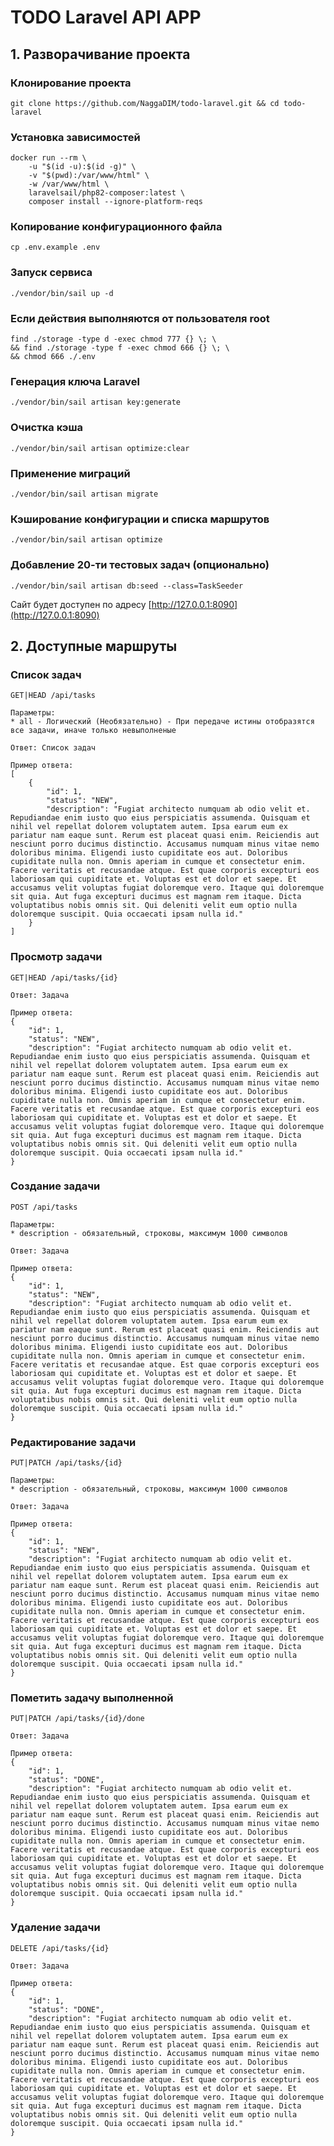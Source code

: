 # TODO Laravel API APP

## 1. Разворачивание проекта
### Клонирование проекта
    git clone https://github.com/NaggaDIM/todo-laravel.git && cd todo-laravel

### Установка зависимостей
    docker run --rm \
        -u "$(id -u):$(id -g)" \
        -v "$(pwd):/var/www/html" \
        -w /var/www/html \
        laravelsail/php82-composer:latest \
        composer install --ignore-platform-reqs

### Копирование конфигурационного файла
    cp .env.example .env

### Запуск сервиса
    ./vendor/bin/sail up -d
    
### Если действия выполняются от пользователя root
    find ./storage -type d -exec chmod 777 {} \; \
    && find ./storage -type f -exec chmod 666 {} \; \
    && chmod 666 ./.env

### Генерация ключа Laravel
    ./vendor/bin/sail artisan key:generate

### Очистка кэша
    ./vendor/bin/sail artisan optimize:clear

### Применение миграций
    ./vendor/bin/sail artisan migrate

### Кэширование конфигурации и списка маршрутов
    ./vendor/bin/sail artisan optimize

### Добавление 20-ти тестовых задач (опционально)
    ./vendor/bin/sail artisan db:seed --class=TaskSeeder

Сайт будет доступен по адресу [http://127.0.0.1:8090](http://127.0.0.1:8090)

## 2. Доступные маршруты

### Список задач
    GET|HEAD /api/tasks
    
    Параметры:
    * all - Логический (Необязательно) - При передаче истины отобразятся все задачи, иначе только невыполненые

    Ответ: Список задач

    Пример ответа:
    [
        {
            "id": 1,
            "status": "NEW",
            "description": "Fugiat architecto numquam ab odio velit et. Repudiandae enim iusto quo eius perspiciatis assumenda. Quisquam et nihil vel repellat dolorem voluptatem autem. Ipsa earum eum ex pariatur nam eaque sunt. Rerum est placeat quasi enim. Reiciendis aut nesciunt porro ducimus distinctio. Accusamus numquam minus vitae nemo doloribus minima. Eligendi iusto cupiditate eos aut. Doloribus cupiditate nulla non. Omnis aperiam in cumque et consectetur enim. Facere veritatis et recusandae atque. Est quae corporis excepturi eos laboriosam qui cupiditate et. Voluptas est et dolor et saepe. Et accusamus velit voluptas fugiat doloremque vero. Itaque qui doloremque sit quia. Aut fuga excepturi ducimus est magnam rem itaque. Dicta voluptatibus nobis omnis sit. Qui deleniti velit eum optio nulla doloremque suscipit. Quia occaecati ipsam nulla id."
        }
    ]

### Просмотр задачи
    GET|HEAD /api/tasks/{id}

    Ответ: Задача

    Пример ответа:
    {
        "id": 1,
        "status": "NEW",
        "description": "Fugiat architecto numquam ab odio velit et. Repudiandae enim iusto quo eius perspiciatis assumenda. Quisquam et nihil vel repellat dolorem voluptatem autem. Ipsa earum eum ex pariatur nam eaque sunt. Rerum est placeat quasi enim. Reiciendis aut nesciunt porro ducimus distinctio. Accusamus numquam minus vitae nemo doloribus minima. Eligendi iusto cupiditate eos aut. Doloribus cupiditate nulla non. Omnis aperiam in cumque et consectetur enim. Facere veritatis et recusandae atque. Est quae corporis excepturi eos laboriosam qui cupiditate et. Voluptas est et dolor et saepe. Et accusamus velit voluptas fugiat doloremque vero. Itaque qui doloremque sit quia. Aut fuga excepturi ducimus est magnam rem itaque. Dicta voluptatibus nobis omnis sit. Qui deleniti velit eum optio nulla doloremque suscipit. Quia occaecati ipsam nulla id."
    }

### Создание задачи
    POST /api/tasks

    Параметры:
    * description - обязательный, строковы, максимум 1000 символов

    Ответ: Задача

    Пример ответа:
    {
        "id": 1,
        "status": "NEW",
        "description": "Fugiat architecto numquam ab odio velit et. Repudiandae enim iusto quo eius perspiciatis assumenda. Quisquam et nihil vel repellat dolorem voluptatem autem. Ipsa earum eum ex pariatur nam eaque sunt. Rerum est placeat quasi enim. Reiciendis aut nesciunt porro ducimus distinctio. Accusamus numquam minus vitae nemo doloribus minima. Eligendi iusto cupiditate eos aut. Doloribus cupiditate nulla non. Omnis aperiam in cumque et consectetur enim. Facere veritatis et recusandae atque. Est quae corporis excepturi eos laboriosam qui cupiditate et. Voluptas est et dolor et saepe. Et accusamus velit voluptas fugiat doloremque vero. Itaque qui doloremque sit quia. Aut fuga excepturi ducimus est magnam rem itaque. Dicta voluptatibus nobis omnis sit. Qui deleniti velit eum optio nulla doloremque suscipit. Quia occaecati ipsam nulla id."
    }

### Редактирование задачи
    PUT|PATCH /api/tasks/{id}

    Параметры:
    * description - обязательный, строковы, максимум 1000 символов

    Ответ: Задача

    Пример ответа:
    {
        "id": 1,
        "status": "NEW",
        "description": "Fugiat architecto numquam ab odio velit et. Repudiandae enim iusto quo eius perspiciatis assumenda. Quisquam et nihil vel repellat dolorem voluptatem autem. Ipsa earum eum ex pariatur nam eaque sunt. Rerum est placeat quasi enim. Reiciendis aut nesciunt porro ducimus distinctio. Accusamus numquam minus vitae nemo doloribus minima. Eligendi iusto cupiditate eos aut. Doloribus cupiditate nulla non. Omnis aperiam in cumque et consectetur enim. Facere veritatis et recusandae atque. Est quae corporis excepturi eos laboriosam qui cupiditate et. Voluptas est et dolor et saepe. Et accusamus velit voluptas fugiat doloremque vero. Itaque qui doloremque sit quia. Aut fuga excepturi ducimus est magnam rem itaque. Dicta voluptatibus nobis omnis sit. Qui deleniti velit eum optio nulla doloremque suscipit. Quia occaecati ipsam nulla id."
    }

### Пометить задачу выполненной
    PUT|PATCH /api/tasks/{id}/done

    Ответ: Задача

    Пример ответа:
    {
        "id": 1,
        "status": "DONE",
        "description": "Fugiat architecto numquam ab odio velit et. Repudiandae enim iusto quo eius perspiciatis assumenda. Quisquam et nihil vel repellat dolorem voluptatem autem. Ipsa earum eum ex pariatur nam eaque sunt. Rerum est placeat quasi enim. Reiciendis aut nesciunt porro ducimus distinctio. Accusamus numquam minus vitae nemo doloribus minima. Eligendi iusto cupiditate eos aut. Doloribus cupiditate nulla non. Omnis aperiam in cumque et consectetur enim. Facere veritatis et recusandae atque. Est quae corporis excepturi eos laboriosam qui cupiditate et. Voluptas est et dolor et saepe. Et accusamus velit voluptas fugiat doloremque vero. Itaque qui doloremque sit quia. Aut fuga excepturi ducimus est magnam rem itaque. Dicta voluptatibus nobis omnis sit. Qui deleniti velit eum optio nulla doloremque suscipit. Quia occaecati ipsam nulla id."
    }

### Удаление задачи
    DELETE /api/tasks/{id}

    Ответ: Задача

    Пример ответа:
    {
        "id": 1,
        "status": "DONE",
        "description": "Fugiat architecto numquam ab odio velit et. Repudiandae enim iusto quo eius perspiciatis assumenda. Quisquam et nihil vel repellat dolorem voluptatem autem. Ipsa earum eum ex pariatur nam eaque sunt. Rerum est placeat quasi enim. Reiciendis aut nesciunt porro ducimus distinctio. Accusamus numquam minus vitae nemo doloribus minima. Eligendi iusto cupiditate eos aut. Doloribus cupiditate nulla non. Omnis aperiam in cumque et consectetur enim. Facere veritatis et recusandae atque. Est quae corporis excepturi eos laboriosam qui cupiditate et. Voluptas est et dolor et saepe. Et accusamus velit voluptas fugiat doloremque vero. Itaque qui doloremque sit quia. Aut fuga excepturi ducimus est magnam rem itaque. Dicta voluptatibus nobis omnis sit. Qui deleniti velit eum optio nulla doloremque suscipit. Quia occaecati ipsam nulla id."
    }
